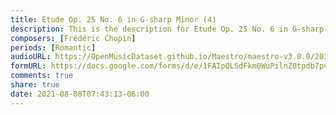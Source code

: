 ```yaml
---
title: Etude Op. 25 No. 6 in G-sharp Minor (4)
description: This is the description for Etude Op. 25 No. 6 in G-sharp Minor by Frédéric Chopin
composers: [Frédéric Chopin]
periods: [Romantic]
audioURL: https://OpenMusicDataset.github.io/Maestro/maestro-v3.0.0/2011/MIDI-Unprocessed_06_R1_2011_MID--AUDIO_R1-D2_16_Track16_wav.midi
formURL: https://docs.google.com/forms/d/e/1FAIpQLSdFkm0WuPilnZ0tpdb7pvNXdzm7V8pVtwctqqLBOGg13P_bZQ/viewform
comments: true
share: true
date: 2021-08-08T07:43:13-06:00
---
```

